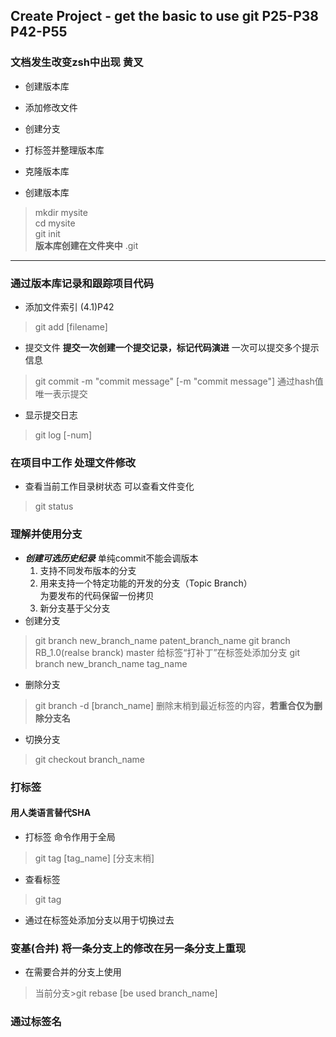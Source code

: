 ## Create Project - get the basic to use git P25-P38 P42-P55
### 文档发生改变zsh中出现 黄叉
- 创建版本库
- 添加修改文件
- 创建分支
- 打标签并整理版本库
- 克隆版本库

- 创建版本库
>mkdir mysite  
>cd mysite  
>git init  
**版本库创建在文件夹中** .git
---
### **通过版本库记录和跟踪项目代码**
- 添加文件索引 (4.1)P42
>git add [filename] 
- 提交文件 **提交一次创建一个提交记录，标记代码演进** 一次可以提交多个提示信息
>git commit -m "commit message" [-m "commit message"]
>通过hash值唯一表示提交
- 显示提交日志
>git log [-num]

### 在项目中工作 处理文件修改
- 查看当前工作目录树状态 可以查看文件变化
>git status
### 理解并使用分支
- ***创建可选历史纪录*** 单纯commit不能会调版本
    1. 支持不同发布版本的分支
    2. 用来支持一个特定功能的开发的分支（Topic Branch）  
       为要发布的代码保留一份拷贝
    3. 新分支基于父分支
- 创建分支
>git branch new_branch_name  patent_branch_name
>git branch RB_1.0(realse branck) master
>给标签“打补丁”在标签处添加分支
>git branch new_branch_name tag_name
- 删除分支
>git branch -d [branch_name]
>删除末梢到最近标签的内容，**若重合仅为删除分支名**
- 切换分支
>git checkout branch_name

### 打标签
#### 用人类语言替代SHA
- 打标签 命令作用于全局
>git tag [tag_name] [分支末梢]
- 查看标签
>git tag
- 通过在标签处添加分支以用于切换过去
### 变基(合并) 将一条分支上的修改在另一条分支上重现
- 在需要合并的分支上使用
>当前分支>git rebase [be used branch_name]
### 通过标签名














